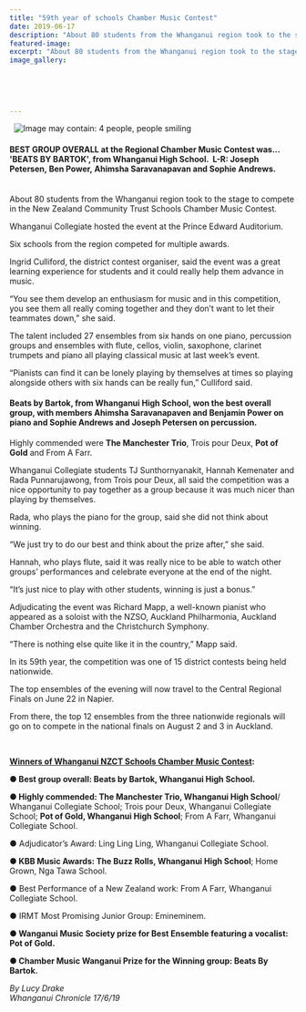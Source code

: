 ```yaml
---
title: "59th year of schools Chamber Music Contest"
date: 2019-06-17
description: "About 80 students from the Whanganui region took to the stage to compete in the NZCT Schools Chamber Music Contest..."
featured-image: 
excerpt: "About 80 students from the Whanganui region took to the stage to compete in the NZCT Schools Chamber Music Contest."
image_gallery:
    
    
    
    
    
---
```


<p>&nbsp;&nbsp;<img src="https://scontent-syd2-1.xx.fbcdn.net/v/t1.0-9/64744339_2263229387059560_661104589088489472_n.jpg?_nc_cat=108&amp;_nc_ht=scontent-syd2-1.xx&amp;oh=84e97de48a92798724ec01b57f6b2573&amp;oe=5D870638" alt="Image may contain: 4 people, people smiling" /></p>
<h4 data-bind="text: $data"><span>BEST GROUP OVERALL at the Regional Chamber Music Contest was... 'BEATS BY BARTOK', from Whanganui High School.&nbsp; L-R: <span>Joseph Petersen,&nbsp;<span>Ben Power,&nbsp;</span></span><span>Ahimsha Saravanapavan and Sophie Andrews.</span></span></h4>
<p data-bind="text: $data"><br />About 80 students from the Whanganui region took to the stage to compete in the New Zealand Community Trust Schools Chamber Music Contest.</p>
<p data-bind="text: $data">Whanganui Collegiate hosted the event at the Prince Edward Auditorium.</p>
<p data-bind="text: $data">Six schools from the region competed for multiple awards.</p>
<p data-bind="text: $data">Ingrid Culliford, the district contest organiser, said the event was a great learning experience for students and it could really help them advance in music.</p>
<p data-bind="text: $data">&ldquo;You see them develop an enthusiasm for music and in this competition, you see them all really coming together and they don&rsquo;t want to let their teammates down,&rdquo; she said.</p>
<p data-bind="text: $data">The talent included 27 ensembles from six hands on one piano, percussion groups and ensembles with flute, cellos, violin, saxophone, clarinet trumpets and piano all playing classical music at last week&rsquo;s event.</p>
<p data-bind="text: $data">&ldquo;Pianists can find it can be lonely playing by themselves at times so playing alongside others with six hands can be really fun,&rdquo; Culliford said.</p>
<h4 data-bind="text: $data"><strong>Beats by Bartok, from Whanganui High School, won the best overall group, with members Ahimsha Saravanapaven and Benjamin Power on piano and Sophie Andrews and Joseph Petersen on percussion.</strong></h4>
<p data-bind="text: $data">Highly commended were <strong>The Manchester Trio</strong>, Trois pour Deux, <strong>Pot of Gold</strong> and From A Farr.</p>
<p data-bind="text: $data">Whanganui Collegiate students TJ Sunthornyanakit, Hannah Kemenater and Rada Punnarujawong, from Trois pour Deux, all said the competition was a nice opportunity to pay together as a group because it was much nicer than playing by themselves.</p>
<p data-bind="text: $data">Rada, who plays the piano for the group, said she did not think about winning.</p>
<p data-bind="text: $data">&ldquo;We just try to do our best and think about the prize after,&rdquo; she said.</p>
<p data-bind="text: $data">Hannah, who plays flute, said it was really nice to be able to watch other groups&rsquo; performances and celebrate everyone at the end of the night.</p>
<p data-bind="text: $data">&ldquo;It&rsquo;s just nice to play with other students, winning is just a bonus.&rdquo;</p>
<p data-bind="text: $data">Adjudicating the event was Richard Mapp, a well-known pianist who appeared as a soloist with the NZSO, Auckland Philharmonia, Auckland Chamber Orchestra and the Christchurch Symphony.</p>
<p data-bind="text: $data">&ldquo;There is nothing else quite like it in the country,&rdquo; Mapp said.</p>
<p data-bind="text: $data">In its 59th year, the competition was one of 15 district contests being held nationwide.</p>
<p data-bind="text: $data">The top ensembles of the evening will now travel to the Central Regional Finals on June 22 in Napier.</p>
<p data-bind="text: $data">From there, the top 12 ensembles from the three nationwide regionals will go on to compete in the national finals on August 2 and 3 in Auckland.</p>
<p data-bind="text: $data">&nbsp;</p>
<p><strong><span style="text-decoration: underline;">Winners of Whanganui NZCT Schools Chamber Music Contest</span>:</strong></p>
<p data-bind="text: $data"><strong>● Best group overall: Beats by Bartok, Whanganui High School.</strong></p>
<p data-bind="text: $data"><strong>● Highly commended: The Manchester Trio, Whanganui High School</strong>/ Whanganui Collegiate School; Trois pour Deux, Whanganui Collegiate School; <strong>Pot of Gold, Whanganui High School</strong>; From A Farr, Whanganui Collegiate School.</p>
<p data-bind="text: $data">● Adjudicator&rsquo;s Award: Ling Ling Ling, Whanganui Collegiate School.</p>
<p data-bind="text: $data"><strong>● KBB Music Awards: The Buzz Rolls, Whanganui High School</strong>; Home Grown, Nga Tawa School.</p>
<p data-bind="text: $data">● Best Performance of a New Zealand work: From A Farr, Whanganui Collegiate School.</p>
<p data-bind="text: $data">● IRMT Most Promising Junior Group: Emineminem.</p>
<p data-bind="text: $data"><strong>● Wanganui Music Society prize for Best Ensemble featuring a vocalist: Pot of Gold.</strong></p>
<p data-bind="text: $data"><strong>● Chamber Music Wanganui Prize for the Winning group: Beats By Bartok.</strong>&nbsp;</p>
<p><em>By Lucy Drake</em><br /><em>Whanganui Chronicle 17/6/19</em></p>

